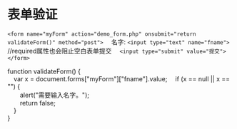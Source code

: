 # 表单验证
`<form name="myForm" action="demo_form.php" onsubmit="return validateForm()" method="post">`
&emsp;名字: `<input type="text" name="fname">`  //required属性也会阻止空白表单提交
&emsp;`<input type="submit" value="提交">`
`</form>`

function validateForm() {  
&emsp;var x = document.forms["myForm"]["fname"].value;
&emsp;if (x == null || x == "") {  
&emsp;&emsp;alert("需要输入名字。");  
&emsp;&emsp;return false;  
&emsp;}  
}  